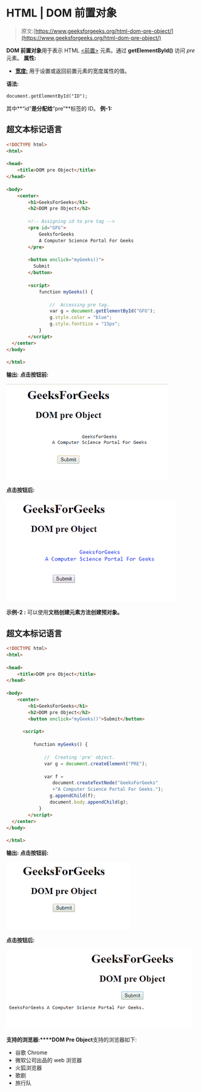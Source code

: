 # HTML | DOM 前置对象

> 原文:[https://www.geeksforgeeks.org/html-dom-pre-object/](https://www.geeksforgeeks.org/html-dom-pre-object/)

**DOM 前置对象**用于表示 HTML [<前置>](https://www.geeksforgeeks.org/html-pre-tag/) 元素。通过 **getElementById()** 访问 *pre* 元素。
**属性:**

*   [**<u>宽度:</u>**](https://www.geeksforgeeks.org/html-dom-pre-width-property/) 用于设置或返回前置元素的宽度属性的值。

**语法:**

```html
document.getElementById("ID");
```

其中**“id”**是分配给**“pre”**标签的 ID。
**例-1:**

## 超文本标记语言

```html
<!DOCTYPE html>
<html>

<head>
    <title>DOM pre Object</title>
</head>

<body>
    <center>
        <h1>GeeksForGeeks</h1>
        <h2>DOM pre Object</h2>

        <!-- Assigning id to pre tag -->
        <pre id="GFG">
            GeeksforGeeks
            A Computer Science Portal For Geeks
        </pre>

        <button onclick="myGeeks()">
          Submit
        </button>

        <script>
            function myGeeks() {

                //  Accessing pre tag.
                var g = document.getElementById("GFG");
                g.style.color = "blue";
                g.style.fontSize = "15px";
            }
        </script>
  </center>
</body>

</html>
```

**输出:**
**点击按钮前:**

![](img/d84f9a72a922af6400f9bd36818ba7ee.png)

**点击按钮后:**

![](img/dd9ee9899f8d63d6d52ec2b805d31294.png)

**示例-2 :** 可以使用**文档创建元素方法创建预对象。**

## 超文本标记语言

```html
<!DOCTYPE html>
<html>

<head>
    <title>DOM pre Object</title>
</head>

<body>
    <center>
        <h1>GeeksForGeeks</h1>
        <h2>DOM pre Object</h2>
        <button onclick="myGeeks()">Submit</button>

      <script>

          function myGeeks() {

              //  Creating 'pre' object.
              var g = document.createElement("PRE");

              var f =
                 document.createTextNode("GeeksForGeeks"
                 +"A Computer Science Portal For Geeks.");
                g.appendChild(f);
                document.body.appendChild(g);
            }
        </script>
  </center>
</body>

</html>      
```

**输出:**
**点击按钮前:**

![](img/768ef17c8ffd70e53dbcc8473827ade7.png)

**点击按钮后:**

![](img/4554ec4883d4a490b4d5985c02a4f8eb.png)

**支持的浏览器:****DOM Pre Object**支持的浏览器如下:

*   谷歌 Chrome
*   微软公司出品的 web 浏览器
*   火狐浏览器
*   歌剧
*   旅行队